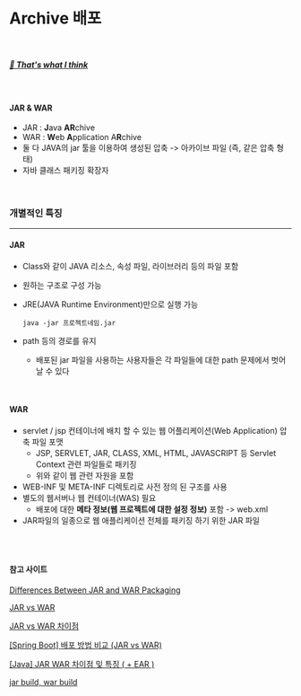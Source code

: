 # Archive 배포

<br>

##### [🤔 That's what I think](https://resian-programming.tistory.com/16)

<br>



#### JAR & WAR

- JAR : **J**ava **AR**chive
- WAR : **W**eb **A**pplication A**R**chive
- 둘 다 JAVA의 jar 툴을 이용하여 생성된 압축 -> 아카이브 파일 (즉, 같은 압축 형태)
- 자바 클래스 패키징 확장자

<br>



### 개별적인 특징

---

#### JAR

- Class와 같이 JAVA 리소스, 속성 파일, 라이브러리 등의 파일 포함

- 원하는 구조로 구성 가능

- JRE(JAVA Runtime Environment)만으로 실행 가능

  ```
  java -jar 프로젝트네임.jar
  ```

- path 등의 경로를 유지
  - 배포된 jar 파일을 사용하는 사용자들은 각 파일들에 대한 path 문제에서 벗어날 수 있다



<br>



#### WAR

- servlet / jsp 컨테이너에 배치 할 수 있는 웹 어플리케이션(Web Application) 압축 파일 포맷
  - JSP, SERVLET, JAR, CLASS, XML, HTML, JAVASCRIPT 등 Servlet Context 관련 파일들로 패키징
  - 위와 같이 웹 관련 자원을 포함
- WEB-INF 및 META-INF 디렉토리로 사전 정의 된 구조를 사용
- 별도의 웹서버나 웹 컨테이너(WAS) 필요
  - 배포에 대한 **메타 정보(웹 프로젝트에 대한 설정 정보)** 포함 -> web.xml
- JAR파일의 일종으로 웹 애플리케이션 전체를 패키징 하기 위한 JAR 파일



<br>



<br>



#### 참고 사이트

[Differences Between JAR and WAR Packaging](https://www.baeldung.com/java-jar-war-packaging)

[JAR vs WAR](https://goodgid.github.io/Jar-vs-War/)

[JAR vs WAR 차이점](https://programmer93.tistory.com/40)

[[Spring Boot] 배포 방법 비교 (JAR vs WAR)](https://hye0-log.tistory.com/27)

[[Java] JAR WAR 차이점 및 특징 ( + EAR )](https://ifuwanna.tistory.com/224)

[jar build, war build](https://binit.tistory.com/25)

